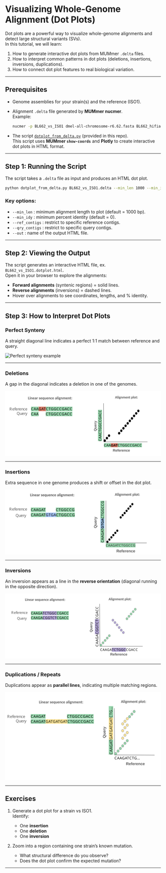 # Visualizing Whole-Genome Alignment (Dot Plots)


Dot plots are a powerful way to visualize whole-genome alignments and detect large structural variants (SVs).  
In this tutorial, we will learn:

1. How to generate interactive dot plots from MUMmer `.delta` files.  
2. How to interpret common patterns in dot plots (deletions, insertions, inversions, duplications).  
3. How to connect dot plot features to real biological variation.

---

## Prerequisites

- Genome assemblies for your strain(s) and the reference (ISO1).
- Alignment `.delta` file generated by **MUMmer nucmer**.  
  Example:
  ```bash
  nucmer -p BL662_vs_ISO1 dmel-all-chromosome-r6.62.fasta BL662_hifiasm_flye_scaffs.fasta
  ```

- The script [`dotplot_from_delta.py`](dotplot_from_delta.py) (provided in this repo).  
  This script uses **MUMmer `show-coords`** and **Plotly** to create interactive dot plots in HTML format.

---

## Step 1: Running the Script

The script takes a `.delta` file as input and produces an HTML dot plot.

```bash
python dotplot_from_delta.py BL662_vs_ISO1.delta --min_len 1000 --min_idy 90 --out BL662_vs_ISO1.dotplot.html
```

### Key options:
- `--min_len` : minimum alignment length to plot (default = 1000 bp).  
- `--min_idy` : minimum percent identity (default = 0).  
- `--ref_contigs` : restrict to specific reference contigs.  
- `--qry_contigs` : restrict to specific query contigs.  
- `--out` : name of the output HTML file.

---

## Step 2: Viewing the Output

The script generates an interactive HTML file, ex. `BL662_vs_ISO1.dotplot.html`.  
Open it in your browser to explore the alignments:

- **Forward alignments** (syntenic regions) = solid lines.  
- **Reverse alignments** (inversions) = dashed lines.  
- Hover over alignments to see coordinates, lengths, and % identity.

---

## Step 3: How to Interpret Dot Plots

### Perfect Synteny
A straight diagonal line indicates a perfect 1:1 match between reference and query.

![Perfect synteny example](images/perfect_synteny.png)

---

### Deletions
A gap in the diagonal indicates a deletion in one of the genomes.

![Deletion example](images/deletion.png)

---

### Insertions
Extra sequence in one genome produces a shift or offset in the dot plot.

![Insertion example](images/insertion.png)

---

### Inversions
An inversion appears as a line in the **reverse orientation** (diagonal running in the opposite direction).

![Inversion example](images/inversion.png)

---

### Duplications / Repeats
Duplications appear as **parallel lines**, indicating multiple matching regions.

![Duplication example](images/duplication.png)

---

## Exercises

1. Generate a dot plot for a strain vs ISO1.  
   Identify:
   - One **insertion**  
   - One **deletion**  
   - One **inversion**

2. Zoom into a region containing one strain’s known mutation.  
   - What structural difference do you observe?  
   - Does the dot plot confirm the expected mutation?


---
